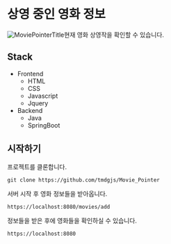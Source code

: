 ﻿# 상영 중인 영화 정보
![MoviePointerTitle](D:\dev\Movie_Pointer\Image\MoviePointerTitle.png)현재 영화 상영작을 확인할 수 있습니다.



## Stack

- Frontend
  - HTML
  - CSS
  - Javascript
  - Jquery
- Backend
  - Java
  - SpringBoot



## 시작하기


프로젝트를 클론합니다.

```
git clone https://github.com/tmdgjs/Movie_Pointer
```



서버 시작 후 영화 정보들을 받아옵니다.

```
https://localhost:8080/movies/add
```



정보들을 받은 후에 영화들을 확인하실 수 있습니다.

```
https://localhost:8080
```